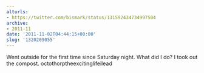 ```yaml
---
alturls:
- https://twitter.com/bismark/status/131592434734997504
archive:
- 2011-11
date: '2011-11-02T04:44:15+00:00'
slug: '1320209055'
---
```


Went outside for the first time since Saturday night. What did I do? I took out the compost. octothorptheexcitinglifeilead

